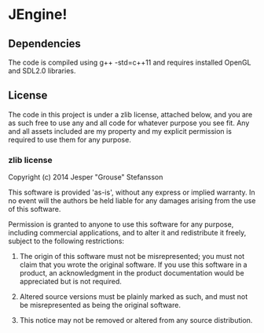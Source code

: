 JEngine!
====

## Dependencies
The code is compiled using g++ -std=c++11 and requires installed OpenGL and SDL2.0 libraries.

## License
The code in this project is under a zlib license, attached below, and you are as such free to use any and all code for whatever purpose you see fit. Any and all assets included are my property and my explicit permission is required to use them for any purpose.

### zlib license
Copyright (c) 2014 Jesper "Grouse" Stefansson

This software is provided 'as-is', without any express or implied
warranty. In no event will the authors be held liable for any damages
arising from the use of this software.

Permission is granted to anyone to use this software for any purpose,
including commercial applications, and to alter it and redistribute it
freely, subject to the following restrictions:

1. The origin of this software must not be misrepresented; you must not
claim that you wrote the original software. If you use this software
in a product, an acknowledgment in the product documentation would be
appreciated but is not required.

2. Altered source versions must be plainly marked as such, and must not be
misrepresented as being the original software.

3. This notice may not be removed or altered from any source
distribution.
